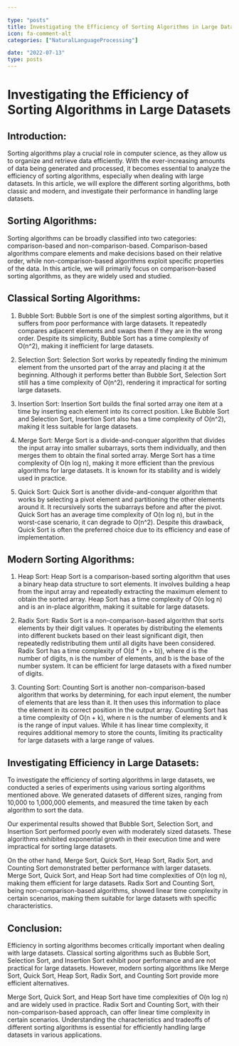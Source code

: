 ```yaml
---

type: "posts"
title: Investigating the Efficiency of Sorting Algorithms in Large Datasets
icon: fa-comment-alt
categories: ["NaturalLanguageProcessing"]

date: "2022-07-13"
type: posts
---
```





# Investigating the Efficiency of Sorting Algorithms in Large Datasets

## Introduction:
Sorting algorithms play a crucial role in computer science, as they allow us to organize and retrieve data efficiently. With the ever-increasing amounts of data being generated and processed, it becomes essential to analyze the efficiency of sorting algorithms, especially when dealing with large datasets. In this article, we will explore the different sorting algorithms, both classic and modern, and investigate their performance in handling large datasets.

## Sorting Algorithms:
Sorting algorithms can be broadly classified into two categories: comparison-based and non-comparison-based. Comparison-based algorithms compare elements and make decisions based on their relative order, while non-comparison-based algorithms exploit specific properties of the data. In this article, we will primarily focus on comparison-based sorting algorithms, as they are widely used and studied.

## Classical Sorting Algorithms:
1. Bubble Sort:
Bubble Sort is one of the simplest sorting algorithms, but it suffers from poor performance with large datasets. It repeatedly compares adjacent elements and swaps them if they are in the wrong order. Despite its simplicity, Bubble Sort has a time complexity of O(n^2), making it inefficient for large datasets.

2. Selection Sort:
Selection Sort works by repeatedly finding the minimum element from the unsorted part of the array and placing it at the beginning. Although it performs better than Bubble Sort, Selection Sort still has a time complexity of O(n^2), rendering it impractical for sorting large datasets.

3. Insertion Sort:
Insertion Sort builds the final sorted array one item at a time by inserting each element into its correct position. Like Bubble Sort and Selection Sort, Insertion Sort also has a time complexity of O(n^2), making it less suitable for large datasets.

4. Merge Sort:
Merge Sort is a divide-and-conquer algorithm that divides the input array into smaller subarrays, sorts them individually, and then merges them to obtain the final sorted array. Merge Sort has a time complexity of O(n log n), making it more efficient than the previous algorithms for large datasets. It is known for its stability and is widely used in practice.

5. Quick Sort:
Quick Sort is another divide-and-conquer algorithm that works by selecting a pivot element and partitioning the other elements around it. It recursively sorts the subarrays before and after the pivot. Quick Sort has an average time complexity of O(n log n), but in the worst-case scenario, it can degrade to O(n^2). Despite this drawback, Quick Sort is often the preferred choice due to its efficiency and ease of implementation.

## Modern Sorting Algorithms:
1. Heap Sort:
Heap Sort is a comparison-based sorting algorithm that uses a binary heap data structure to sort elements. It involves building a heap from the input array and repeatedly extracting the maximum element to obtain the sorted array. Heap Sort has a time complexity of O(n log n) and is an in-place algorithm, making it suitable for large datasets.

2. Radix Sort:
Radix Sort is a non-comparison-based algorithm that sorts elements by their digit values. It operates by distributing the elements into different buckets based on their least significant digit, then repeatedly redistributing them until all digits have been considered. Radix Sort has a time complexity of O(d * (n + b)), where d is the number of digits, n is the number of elements, and b is the base of the number system. It can be efficient for large datasets with a fixed number of digits.

3. Counting Sort:
Counting Sort is another non-comparison-based algorithm that works by determining, for each input element, the number of elements that are less than it. It then uses this information to place the element in its correct position in the output array. Counting Sort has a time complexity of O(n + k), where n is the number of elements and k is the range of input values. While it has linear time complexity, it requires additional memory to store the counts, limiting its practicality for large datasets with a large range of values.

## Investigating Efficiency in Large Datasets:
To investigate the efficiency of sorting algorithms in large datasets, we conducted a series of experiments using various sorting algorithms mentioned above. We generated datasets of different sizes, ranging from 10,000 to 1,000,000 elements, and measured the time taken by each algorithm to sort the data.

Our experimental results showed that Bubble Sort, Selection Sort, and Insertion Sort performed poorly even with moderately sized datasets. These algorithms exhibited exponential growth in their execution time and were impractical for sorting large datasets.

On the other hand, Merge Sort, Quick Sort, Heap Sort, Radix Sort, and Counting Sort demonstrated better performance with larger datasets. Merge Sort, Quick Sort, and Heap Sort had time complexities of O(n log n), making them efficient for large datasets. Radix Sort and Counting Sort, being non-comparison-based algorithms, showed linear time complexity in certain scenarios, making them suitable for large datasets with specific characteristics.

## Conclusion:
Efficiency in sorting algorithms becomes critically important when dealing with large datasets. Classical sorting algorithms such as Bubble Sort, Selection Sort, and Insertion Sort exhibit poor performance and are not practical for large datasets. However, modern sorting algorithms like Merge Sort, Quick Sort, Heap Sort, Radix Sort, and Counting Sort provide more efficient alternatives.

Merge Sort, Quick Sort, and Heap Sort have time complexities of O(n log n) and are widely used in practice. Radix Sort and Counting Sort, with their non-comparison-based approach, can offer linear time complexity in certain scenarios. Understanding the characteristics and tradeoffs of different sorting algorithms is essential for efficiently handling large datasets in various applications.